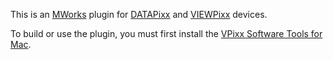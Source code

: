 This is an [MWorks](https://mworks.github.io/) plugin for [DATAPixx](https://vpixx.com/our-products/video-i-o-hub/) and [VIEWPixx](https://vpixx.com/our-products/crt-replacement/) devices.

To build or use the plugin, you must first install the [VPixx Software Tools for Mac](https://vpixx.com/myvpixx/downloads-and-updates/).

